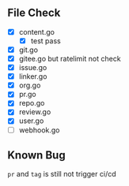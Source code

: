 ## File Check

- [x] content.go
    - [x] test pass
- [x] git.go
- [x] gitee.go but ratelimit not check
- [x] issue.go
- [x] linker.go
- [x] org.go
- [x] pr.go
- [x] repo.go
- [x] review.go
- [x] user.go
- [ ] webhook.go

## Known Bug

`pr` and `tag` is still not trigger ci/cd

